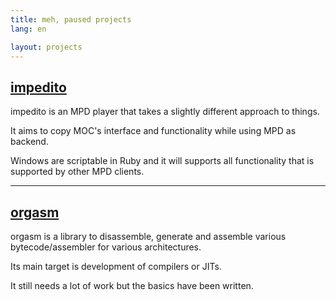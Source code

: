 ```yaml
---
title: meh, paused projects
lang: en

layout: projects
---
```


[impedito](https://github.com/meh/impedito)
-------------------------------------------
impedito is an MPD player that takes a slightly different approach to things.

It aims to copy MOC's interface and functionality while using MPD as backend.

Windows are scriptable in Ruby and it will supports all functionality that is supported
by other MPD clients.

<hr/>

[orgasm](https://github.com/meh/orgasm)
---------------------------------------
orgasm is a library to disassemble, generate and assemble various bytecode/assembler for
various architectures.

Its main target is development of compilers or JITs.

It still needs a lot of work but the basics have been written.
